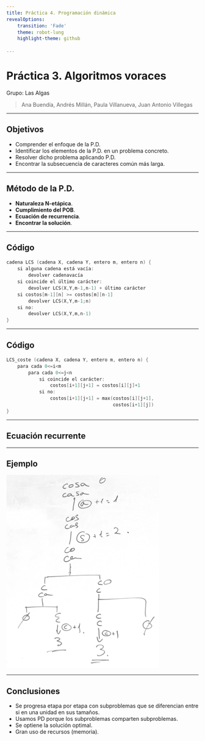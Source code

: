 ```yaml
---
title: Práctica 4. Programación dinámica
revealOptions:
    transition: 'Fade'
    theme: robot-lung
    highlight-theme: github

---
```


# Práctica 3. Algoritmos voraces
Grupo: Las Algas

> Ana Buendía, Andrés Millán, Paula Villanueva, Juan Antonio Villegas

---

## Objetivos
- Comprender el enfoque de la P.D.
- Identificar los elementos de la P.D. en un problema concreto.
- Resolver dicho problema aplicando P.D.
- Encontrar la subsecuencia de caracteres común más larga.

---

## Método de la P.D.
- **Naturaleza N-etápica**.
- **Cumplimiento del POB**.
- **Ecuación de recurrencia**.
- **Encontrar la solución**.

---

## Código
```c++
cadena LCS (cadena X, cadena Y, entero m, entero n) {
    si alguna cadena está vacía:
        devolver cadenavacía
    si coincide el último carácter:
        devolver LCS(X,Y,m-1,n-1) + último carácter
    si costos[m-1][n] >= costos[m][n-1]
        devolver LCS(X,Y,m-1;n)
    si no:
        devolver LCS(X,Y,m,n-1)
}
```

---

## Código
```c++
LCS_coste (cadena X, cadena Y, entero m, entero n) {
    para cada 0<=i<m
        para cada 0<=j<n
            si coincide el carácter:
                costos[i+1][j+1] = costos[i][j]+1
            si no:
                costos[i+1][j+1] = max(costos[i][j+1],
                                       costos[i+1][j])
}
```

---

## Ecuación recurrente



---

## Ejemplo

<img src="./Imagen/cosa-casa.jpg" width="400">

---

## Conclusiones
- Se progresa etapa por etapa con subproblemas que se diferencian entre si en una unidad en sus tamaños.
- Usamos PD porque los subproblemas comparten subproblemas.
- Se optiene la solución optimal.
- Gran uso de recursos (memoria).
